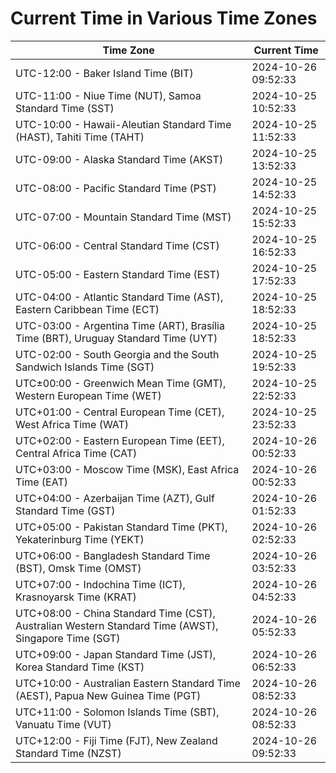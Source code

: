 # Current Time in Various Time Zones

| Time Zone | Current Time |
|-----------|--------------|
| UTC-12:00 - Baker Island Time (BIT) | 2024-10-26 09:52:33 |
| UTC-11:00 - Niue Time (NUT), Samoa Standard Time (SST) | 2024-10-25 10:52:33 |
| UTC-10:00 - Hawaii-Aleutian Standard Time (HAST), Tahiti Time (TAHT) | 2024-10-25 11:52:33 |
| UTC-09:00 - Alaska Standard Time (AKST) | 2024-10-25 13:52:33 |
| UTC-08:00 - Pacific Standard Time (PST) | 2024-10-25 14:52:33 |
| UTC-07:00 - Mountain Standard Time (MST) | 2024-10-25 15:52:33 |
| UTC-06:00 - Central Standard Time (CST) | 2024-10-25 16:52:33 |
| UTC-05:00 - Eastern Standard Time (EST) | 2024-10-25 17:52:33 |
| UTC-04:00 - Atlantic Standard Time (AST), Eastern Caribbean Time (ECT) | 2024-10-25 18:52:33 |
| UTC-03:00 - Argentina Time (ART), Brasília Time (BRT), Uruguay Standard Time (UYT) | 2024-10-25 18:52:33 |
| UTC-02:00 - South Georgia and the South Sandwich Islands Time (SGT) | 2024-10-25 19:52:33 |
| UTC±00:00 - Greenwich Mean Time (GMT), Western European Time (WET) | 2024-10-25 22:52:33 |
| UTC+01:00 - Central European Time (CET), West Africa Time (WAT) | 2024-10-25 23:52:33 |
| UTC+02:00 - Eastern European Time (EET), Central Africa Time (CAT) | 2024-10-26 00:52:33 |
| UTC+03:00 - Moscow Time (MSK), East Africa Time (EAT) | 2024-10-26 00:52:33 |
| UTC+04:00 - Azerbaijan Time (AZT), Gulf Standard Time (GST) | 2024-10-26 01:52:33 |
| UTC+05:00 - Pakistan Standard Time (PKT), Yekaterinburg Time (YEKT) | 2024-10-26 02:52:33 |
| UTC+06:00 - Bangladesh Standard Time (BST), Omsk Time (OMST) | 2024-10-26 03:52:33 |
| UTC+07:00 - Indochina Time (ICT), Krasnoyarsk Time (KRAT) | 2024-10-26 04:52:33 |
| UTC+08:00 - China Standard Time (CST), Australian Western Standard Time (AWST), Singapore Time (SGT) | 2024-10-26 05:52:33 |
| UTC+09:00 - Japan Standard Time (JST), Korea Standard Time (KST) | 2024-10-26 06:52:33 |
| UTC+10:00 - Australian Eastern Standard Time (AEST), Papua New Guinea Time (PGT) | 2024-10-26 08:52:33 |
| UTC+11:00 - Solomon Islands Time (SBT), Vanuatu Time (VUT) | 2024-10-26 08:52:33 |
| UTC+12:00 - Fiji Time (FJT), New Zealand Standard Time (NZST) | 2024-10-26 09:52:33 |
